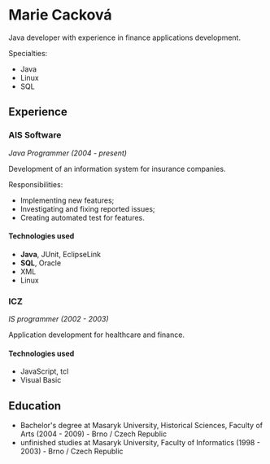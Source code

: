 # Marie Cacková

Java developer with experience in finance applications development.

Specialties:

* Java
* Linux
* SQL

## Experience

### AIS Software

*Java Programmer (2004 - present)*

Development of an information system for insurance companies.

Responsibilities:

* Implementing new features;
* Investigating and fixing reported issues;
* Creating automated test for features.

#### Technologies used

* **Java**, JUnit, EclipseLink
* **SQL**, Oracle
* XML
* Linux

### ICZ

*IS programmer (2002 - 2003)*  

Application development for healthcare and finance.

#### Technologies used

* JavaScript, tcl
* Visual Basic

## Education

* Bachelor's degree at Masaryk University, Historical Sciences, Faculty of Arts (2004 - 2009) - Brno / Czech Republic
* unfinished studies at Masaryk University, Faculty of Informatics (1998 - 2003) - Brno / Czech Republic
